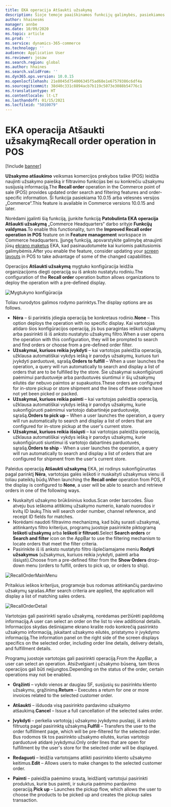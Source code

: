 ```yaml
---
title: EKA operacija Atšaukti užsakymą
description: Šioje temoje paaiškinamos funkcijų galimybės, pasiekiamos patobulintuose užsakymų atšaukimo puslapiuose EKA.
author: hhainesms
manager: annbe
ms.date: 10/09/2020
ms.topic: article
ms.prod: ''
ms.service: dynamics-365-commerce
ms.technology: ''
audience: Application User
ms.reviewer: josaw
ms.search.region: global
ms.author: hhaines
ms.search.validFrom: ''
ms.dyn365.ops.version: 10.0.15
ms.openlocfilehash: 21e8045d754006345f5ad68e1e67579386c6df4a
ms.sourcegitcommit: 38d40c331c8894acb7b119c5073e3088b54776c1
ms.translationtype: HT
ms.contentlocale: lt-LT
ms.lasthandoff: 01/15/2021
ms.locfileid: "5010079"
---
```

# <a name="recall-order-operation-in-pos"></a><span data-ttu-id="1fddf-103">EKA operacija Atšaukti užsakymą</span><span class="sxs-lookup"><span data-stu-id="1fddf-103">Recall order operation in POS</span></span>

[!include [banner](includes/banner.md)]

<span data-ttu-id="1fddf-104">**Užsakymo atšaukimo** veiksmas komercijos prekybos taške (POS) leidžia naujinti užsakymo paiešką ir filtravimo funkcijas bei su konkrečiu užsakymu susijusią informaciją.</span><span class="sxs-lookup"><span data-stu-id="1fddf-104">The **Recall order** operation in the Commerce point of sale (POS) provides updated order search and filtering features and order-specific information.</span></span> <span data-ttu-id="1fddf-105">Ši funkcija pasiekiama 10.0.15 arba vėlesnės versijos „Commerce“.</span><span class="sxs-lookup"><span data-stu-id="1fddf-105">This feature is available in Commerce versions 10.0.15 and later.</span></span>

<span data-ttu-id="1fddf-106">Norėdami įgalinti šią funkciją, įjunkite funkciją **Patobulinta EKA operacija Atšaukti užsakymą** „Commerce Headquarters“ darbo srityje **Funkcijų valdymas**.</span><span class="sxs-lookup"><span data-stu-id="1fddf-106">To enable this functionality, turn the **Improved Recall order operation in POS** feature on in **Feature management** workspace in Commerce headquarters.</span></span> <span data-ttu-id="1fddf-107">Įjungę funkciją, apsvarstykite galimybę atnaujinti jūsų [ekrano maketus](pos-screen-layouts.md) EKA, kad pasinaudotumėte kai kuriomis pakitusiomis galimybėmis.</span><span class="sxs-lookup"><span data-stu-id="1fddf-107">After you enable the feature, consider updating your [screen layouts](pos-screen-layouts.md) in POS to take advantage of some of the changed  capabilities.</span></span>

<span data-ttu-id="1fddf-108">Operacijos **Atšaukti užsakymą** mygtuko konfigūracija leidžia organizacijoms diegti operaciją su iš anksto nustatytu rodiniu.</span><span class="sxs-lookup"><span data-stu-id="1fddf-108">The configuration of the **Recall order** operation button allows organizations to deploy the operation with a pre-defined display.</span></span>

![Mygtukyno konfigūracija](media/recallorderbuttongrid.png)

<span data-ttu-id="1fddf-110">Toliau nurodytos galimos rodymo parinktys.</span><span class="sxs-lookup"><span data-stu-id="1fddf-110">The display options are as follows.</span></span>
- <span data-ttu-id="1fddf-111">**Nėra** – ši parinktis įdiegia operaciją be konkretaus rodinio.</span><span class="sxs-lookup"><span data-stu-id="1fddf-111">**None** – This option deploys the operation with no specific display.</span></span> <span data-ttu-id="1fddf-112">Kai vartotojas atidaro šios konfigūracijos operaciją, jis bus paragintas ieškoti užsakymų arba pasirinkti iš iš anksto nustatyto užsakymų filtro.</span><span class="sxs-lookup"><span data-stu-id="1fddf-112">When a user opens the operation with this configuration, they will be prompted to search and find orders or choose from a pre-defined order filter.</span></span>
- <span data-ttu-id="1fddf-113">**Užsakymai, kuriuos reikia įvykdyti** – kai vartotojas paleidžia operaciją, užklausa automatiškai vykdys iešką ir parodys užsakymų, kuriuos turi įvykdyti parduotuvė, sąrašą.</span><span class="sxs-lookup"><span data-stu-id="1fddf-113">**Orders to fulfill** – When a user launches the operation, a query will run automatically to search and display a list of orders that are to be fulfilled by the store.</span></span> <span data-ttu-id="1fddf-114">Šie užsakymai sukonfigūruoti paėmimui parduotuvėje arba parduotuvės siuntimui ir šių užsakymų eilutės dar nebuvo paimtos ar supakuotos.</span><span class="sxs-lookup"><span data-stu-id="1fddf-114">These orders are configured for in-store pickup or store shipment and the lines of these orders have not yet been picked or packed.</span></span>
- <span data-ttu-id="1fddf-115">**Užsakymai, kuriuos reikia paimti** – kai vartotojas paleidžia operaciją, užklausa automatiškai vykdys iešką ir parodys užsakymų, kurie sukonfigūruoti paėmimui vartotojo dabartinėje parduotuvėje, sąrašą.</span><span class="sxs-lookup"><span data-stu-id="1fddf-115">**Orders to pick up** – When a user launches the operation, a query will run automatically to search and display a list of orders that are configured for in-store pickup at the user's current store.</span></span>
- <span data-ttu-id="1fddf-116">**Užsakymai, kuriuos reikia išsiųsti** – kai vartotojas paleidžia operaciją, užklausa automatiškai vykdys iešką ir parodys užsakymų, kurie sukonfigūruoti siuntimui iš vartotojo dabartinės parduotuvės, sąrašą.</span><span class="sxs-lookup"><span data-stu-id="1fddf-116">**Orders to ship** - When a user launches the operation, a query will run automatically to search and display a list of orders that are configured for shipment from the user's current store.</span></span>

<span data-ttu-id="1fddf-117">Paleidus operaciją **Atšaukti užsakymą** EKA, jei rodinys sukonfigūruotas pagal parinktį **Nėra**, vartotojas galės ieškoti ir nuskaityti užsakymus vienu iš toliau pateiktų būdų.</span><span class="sxs-lookup"><span data-stu-id="1fddf-117">When launching the **Recall order** operation from POS, if the display is configured to **None**, a user will be able to search and retrieve orders in one of the following ways.</span></span>
- <span data-ttu-id="1fddf-118">Nuskaityti užsakymo brūkšninius kodus.</span><span class="sxs-lookup"><span data-stu-id="1fddf-118">Scan order barcodes.</span></span> <span data-ttu-id="1fddf-119">Šiuo atveju bus ieškoma atitikimų užsakymo numerio, kanalo nuorodos ir kvitų ID laukų.</span><span class="sxs-lookup"><span data-stu-id="1fddf-119">This will search order number, channel reference, and receipt ID fields for matches.</span></span>
- <span data-ttu-id="1fddf-120">Norėdami naudoti filtravimo mechanizmą, kad būtų surasti užsakymai, atitinkantys filtro kriterijus, programų juostoje pasirinkite piktogramą **Ieškoti užsakymų** arba **Ieškoti ir filtruoti**.</span><span class="sxs-lookup"><span data-stu-id="1fddf-120">Select **Search orders** or **Search and filter** icon on the AppBar to use the filtering mechanism to locate orders that meet the filter criteria.</span></span>
- <span data-ttu-id="1fddf-121">Pasirinkite iš iš anksto nustatyto filtro išplečiamajame meniu **Rodyti užsakymus** (užsakymus, kuriuos reikia įvykdyti, paimti arba išsiųsti).</span><span class="sxs-lookup"><span data-stu-id="1fddf-121">Choose from a pre-defined filter from the **Show Orders** drop-down menu (orders to fulfill, orders to pick up, or orders to ship).</span></span>

![RecallOrderMainMenu](media/recallordermain.png)

<span data-ttu-id="1fddf-123">Pritaikius ieškos kriterijus, programoje bus rodomas atitinkančių pardavimo užsakymų sąrašas.</span><span class="sxs-lookup"><span data-stu-id="1fddf-123">After search criteria are applied, the application will display a list of matching sales orders.</span></span>

![RecallOrderDetail](media/orderrecalldetail.png)

<span data-ttu-id="1fddf-125">Vartotojas gali pasirinkti sąrašo užsakymą, norėdamas peržiūrėti papildomą informaciją.</span><span class="sxs-lookup"><span data-stu-id="1fddf-125">A user can select an order on the list to view additional details.</span></span> <span data-ttu-id="1fddf-126">Informacijos skydas dešiniajame ekrano krašte rodo konkrečią pasirinkto užsakymo informaciją, įskaitant užsakymo eilutės, pristatymo ir įvykdymo informaciją.</span><span class="sxs-lookup"><span data-stu-id="1fddf-126">The information panel on the right side of the screen displays specifics on the selected order, including order line details, delivery details, and fulfillment details.</span></span>

<span data-ttu-id="1fddf-127">Programų juostoje vartotojas gali pasirinkti operaciją.</span><span class="sxs-lookup"><span data-stu-id="1fddf-127">From the AppBar, a user can select an operation.</span></span> <span data-ttu-id="1fddf-128">Atsižvelgiant į užsakymo būseną, tam tikros operacijos gali būti neįjungtos.</span><span class="sxs-lookup"><span data-stu-id="1fddf-128">Depending on the status of the order, certain operations may not be enabled.</span></span>

- <span data-ttu-id="1fddf-129">**Grąžinti** – vykdo vienos ar daugiau SF, susijusių su pasirinktu kliento užsakymu, grąžinimą.</span><span class="sxs-lookup"><span data-stu-id="1fddf-129">**Return** – Executes a return for one or more invoices related to the selected customer order.</span></span>

- <span data-ttu-id="1fddf-130">**Atšaukti** – išduoda visą pasirinkto pardavimo užsakymo atšaukimą.</span><span class="sxs-lookup"><span data-stu-id="1fddf-130">**Cancel** – Issue a full cancellation of the selected sales order.</span></span>

- <span data-ttu-id="1fddf-131">**Įvykdyti** – perkelia vartotoją į užsakymo įvykdymo puslapį, iš anksto filtruotą pagal pasirinktą užsakymą.</span><span class="sxs-lookup"><span data-stu-id="1fddf-131">**Fulfill** – Transfers the user to the order fulfillment page, which will be pre-filtered for the selected order.</span></span> <span data-ttu-id="1fddf-132">Bus rodomos tik tos pasirinkto užsakymo eilutės, kurias vartotojo parduotuvė atidarė įvykdymui.</span><span class="sxs-lookup"><span data-stu-id="1fddf-132">Only order lines that are open for fulfillment by the user's store for the selected order will be displayed.</span></span>

- <span data-ttu-id="1fddf-133">**Redaguoti** – leidžia vartotojams atlikti pasirinkto kliento užsakymo keitimus.</span><span class="sxs-lookup"><span data-stu-id="1fddf-133">**Edit** – Allows users to make changes to the selected customer order.</span></span>

- <span data-ttu-id="1fddf-134">**Paimti** – paleidžia paėmimo srautą, leidžiantį vartotojui pasirinkti produktus, kurie bus paimti, ir sukuria paėmimo pardavimo operaciją.</span><span class="sxs-lookup"><span data-stu-id="1fddf-134">**Pick up** – Launches the pickup flow, which allows the user to choose the products to be picked up and creates the pickup sales transaction.</span></span>
